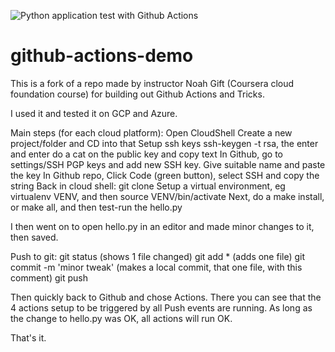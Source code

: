 ![Python application test with Github Actions](https://github.com/noahgift/github-actions-demo/workflows/Python%20application%20test%20with%20Github%20Actions/badge.svg)

# github-actions-demo
This is a fork of a repo made by instructor Noah Gift (Coursera cloud foundation course) for building out Github Actions and Tricks.  

I used it and tested it on GCP and Azure. 

Main steps (for each cloud platform):
Open CloudShell
Create a new project/folder and CD into that
Setup ssh keys
   ssh-keygen -t rsa, the enter and enter
   do a cat on the public key and copy text
   In Github, go to settings/SSH PGP keys and add new SSH key. Give suitable name and paste the key
In Github repo, Click Code (green button), select SSH and copy the string
Back in cloud shell: git clone <paste string>
Setup a virtual environment, eg virtualenv VENV, and then source VENV/bin/activate
Next, do a make install, or make all, and then test-run the hello.py

I then went on to open hello.py in an editor and made minor changes to it, then saved.
  
Push to git:
  git status (shows 1 file changed)
  git add * (adds one file)
  git commit -m 'minor tweak'  (makes a local commit, that one file, with this comment)
  git push
  
Then quickly back to Github and chose Actions. There you can see that the 4 actions setup to be triggered by all Push events are running.
  As long as the change to hello.py was OK, all actions will run OK.
   
That's it.
